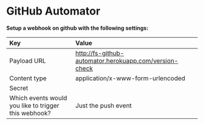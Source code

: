 GitHub Automator
================
**Setup a webhook on github with the following settings:**

| Key | Value |
|:----|:------|
| Payload URL | http://fs-github-automator.herokuapp.com/version-check |
| Content type | application/x-www-form-urlencoded |
| Secret | |
| Which events would you like to trigger this webhook? | Just the push event |
